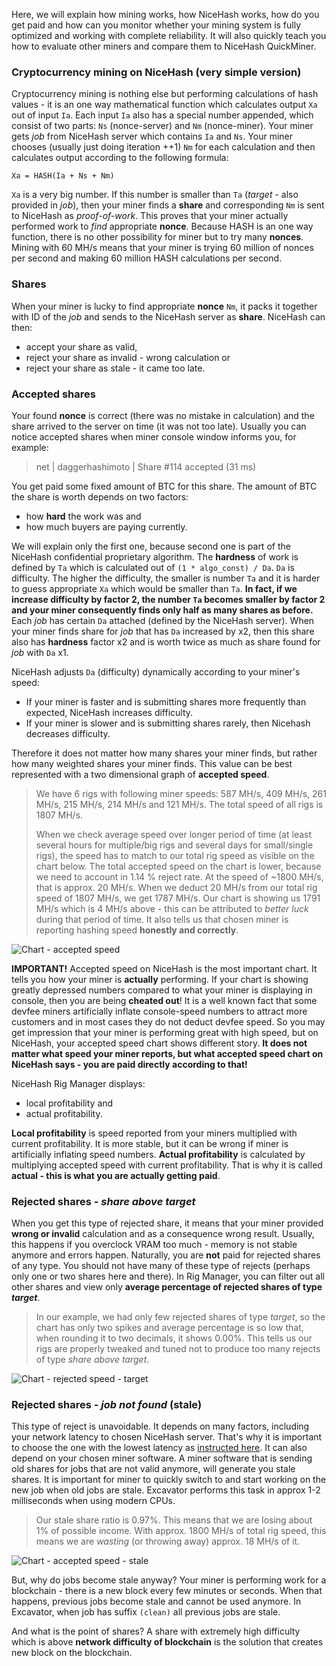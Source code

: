 Here, we will explain how mining works, how NiceHash works, how do you get paid and how can you monitor whether your mining system is fully optimized and working with complete reliability. It will also quickly teach you how to evaluate other miners and compare them to NiceHash QuickMiner.


### Cryptocurrency mining on NiceHash (very simple version)
Cryptocurrency mining is nothing else but performing calculations of hash values - it is an one way mathematical function which calculates output `Xa` out of input `Ia`. Each input `Ia` also has a special number appended, which consist of two parts: `Ns` (nonce-server) and `Nm` (nonce-miner). Your miner gets _job_ from NiceHash server which contains `Ia` and `Ns`. Your miner chooses (usually just doing iteration ++1) `Nm` for each calculation and then calculates output according to the following formula: 

`Xa = HASH(Ia + Ns + Nm)`

`Xa` is a very big number. If this number is smaller than `Ta` (_target_ - also provided in _job_), then your miner finds a **share** and corresponding `Nm` is sent to NiceHash as _proof-of-work_. This proves that your miner actually performed work to _find_ appropriate **nonce**. Because HASH is an one way function, there is no other possibility for miner but to try many **nonces**. Mining with 60 MH/s means that your miner is trying 60 million of nonces per second and making 60 million HASH calculations per second.


### Shares
When your miner is lucky to find appropriate **nonce** `Nm`, it packs it together with ID of the _job_ and sends to the NiceHash server as **share**. NiceHash can then:
* accept your share as valid,
* reject your share as invalid - wrong calculation or
* reject your share as stale - it came too late.


### Accepted shares
Your found **nonce** is correct (there was no mistake in calculation) and the share arrived to the server on time (it was not too late). Usually you can notice accepted shares when miner console window informs you, for example:

> net | daggerhashimoto | Share #114 accepted (31 ms)

You get paid some fixed amount of BTC for this share. The amount of BTC the share is worth depends on two factors:
* how **hard** the work was and 
* how much buyers are paying currently.

We will explain only the first one, because second one is part of the NiceHash confidential proprietary algorithm. The **hardness** of work is defined by `Ta` which is calculated out of `(1 * algo_const) / Da`. `Da` is difficulty. The higher the difficulty, the smaller is number `Ta` and it is harder to guess appropriate `Xa` which would be smaller than `Ta`. **In fact, if we increase difficulty by factor 2, the number `Ta` becomes smaller by factor 2 and your miner consequently finds only half as many shares as before.** Each _job_ has certain `Da` attached (defined by the NiceHash server). When your miner finds share for _job_ that has `Da` increased by x2, then this share also has **hardness** factor x2 and is worth twice as much as share found for _job_ with `Da` x1.

NiceHash adjusts `Da` (difficulty) dynamically according to your miner's speed:
* If your miner is faster and is submitting shares more frequently than expected, NiceHash increases difficulty.
* If your miner is slower and is submitting shares rarely, then Nicehash decreases difficulty.

Therefore it does not matter how many shares your miner finds, but rather how many weighted shares your miner finds. This value can be best represented with a two dimensional graph of **accepted speed**.

> We have 6 rigs with following miner speeds: 587 MH/s, 409 MH/s, 261 MH/s, 215 MH/s, 214 MH/s and 121 MH/s. The total speed of all rigs is 1807 MH/s.
>
> When we check average speed over longer period of time (at least several hours for multiple/big rigs and several days for small/single rigs), the speed has to match to our total rig speed as visible on the chart below. The total accepted speed on the chart is lower, because we need to account in 1.14 % reject rate. At the speed of ~1800 MH/s, that is approx. 20 MH/s. When we deduct 20 MH/s from our total rig speed of 1807 MH/s, we get 1787 MH/s. Our chart is showing us 1791 MH/s which is 4 MH/s above - this can be attributed to _better luck_ during that period of time. It also tells us that chosen miner is reporting hashing speed **honestly and correctly**.

![Chart - accepted speed](https://github.com/nicehash/NiceHashQuickMiner/blob/main/images/chart_all.png?raw=true)

**IMPORTANT!** Accepted speed on NiceHash is the most important chart. It tells you how your miner is **actually** performing. If your chart is showing greatly depressed numbers compared to what your miner is displaying in console, then you are being **cheated out**! It is a well known fact that some devfee miners artificially inflate console-speed numbers to attract more customers and in most cases they do not deduct devfee speed. So you may get impression that your miner is performing great with high speed, but on NiceHash, your accepted speed chart shows different story. **It does not matter what speed your miner reports, but what accepted speed chart on NiceHash says - you are paid directly according to that!** 

NiceHash Rig Manager displays:
* local profitability and
* actual profitability.

**Local profitability** is speed reported from your miners multiplied with current profitability. It is more stable, but it can be wrong if miner is artificially inflating speed numbers. **Actual profitability** is calculated by multiplying accepted speed with current profitability. That is why it is called **actual - this is what you are actually getting paid**.


### Rejected shares - _share above target_
When you get this type of rejected share, it means that your miner provided **wrong or invalid** calculation and as a consequence wrong result. Usually, this happens if you overclock VRAM too much - memory is not stable anymore and errors happen. Naturally, you are **not** paid for rejected shares of any type. You should not have many of these type of rejects (perhaps only one or two shares here and there). In Rig Manager, you can filter out all other shares and view only **average percentage of rejected shares of type _target_**.

> In our example, we had only few rejected shares of type _target_, so the chart has only two spikes and average percentage is so low that, when rounding it to two decimals, it shows 0.00%. This tells us our rigs are properly tweaked and tuned not to produce too many rejects of type _share above target_.

![Chart - rejected speed - target](https://github.com/nicehash/NiceHashQuickMiner/blob/main/images/chart_r_target.png?raw=true)


### Rejected shares - _job not found_ (stale)
This type of reject is unavoidable. It depends on many factors, including your network latency to chosen NiceHash server. That's why it is important to choose the one with the lowest latency as [instructed here](https://github.com/nicehash/NiceHashQuickMiner/wiki/Tips-&-tricks#1-choose-your-service-location-to-improve-your-latency-and-reduce-number-of-stale-shares). It can also depend on your chosen miner software. A miner software that is sending old shares for jobs that are not valid anymore, will generate you stale shares. It is important for miner to quickly switch to and start working on the new job when old jobs are stale. Excavator performs this task in approx 1-2 milliseconds when using modern CPUs.

> Our stale share ratio is 0.97%. This means that we are losing about 1% of possible income. With approx. 1800 MH/s of total rig speed, this means we are _wasting_ (or throwing away) approx. 18 MH/s of it. 

![Chart - accepted speed - stale](https://github.com/nicehash/NiceHashQuickMiner/blob/main/images/chart_r_stale.png?raw=true)

But, why do jobs become stale anyway? Your miner is performing work for a blockchain - there is a new block every few minutes or seconds. When that happens, previous jobs become stale and cannot be used anymore. In Excavator, when job has suffix `(clean)` all previous jobs are stale.

And what is the point of shares? A share with extremely high difficulty which is above **network difficulty of blockchain** is the solution that creates new block on the blockchain.